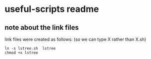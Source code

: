 # useful-scripts readme

## note about the link files

link files were created as follows: (so we can type X rather than X.sh)

```
ln -s lstree.sh  lstree
chmod +x lstree
```
